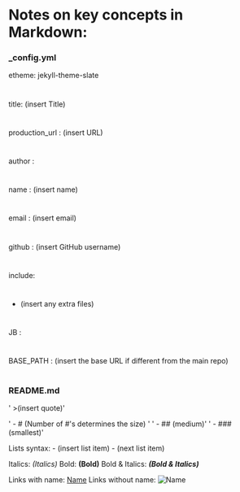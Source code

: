 # Notes on key concepts in Markdown:

### _config.yml

etheme: jekyll-theme-slate
#
title: (insert Title)
#
production_url : (insert URL)
#
author :
#
  name : (insert name)
  #
  email : (insert email)
  #
  github : (insert GitHub username)
#
include: 
#
  - (insert any extra files)
#
JB :
#
  BASE_PATH : (insert the base URL if different from the main repo)
#
### README.md

'  >(insert quote)'
 
' - # (Number of #'s determines the size) '
' - ## (medium)'
' - ### (smallest)'
 
Lists syntax:   - (insert list item)
                - (next list item)
                
Italics: *(Italics)*
Bold: **(Bold)**
Bold & Italics: ***(Bold & Italics)***

Links with name: [Name](directory/file)
Links without name: ![Name](directory/file)
